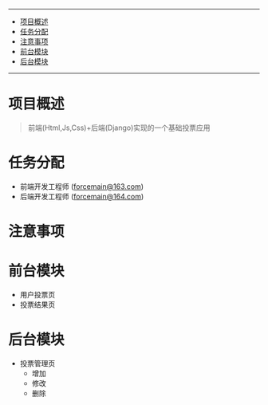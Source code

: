 ------

* [项目概述](#项目概述)
* [任务分配](#任务分配)
* [注意事项](#注意事项)
* [前台模块](#后台模块)
* [后台模块](#后台模块)

------

# 项目概述

> 前端(Html,Js,Css)+后端(Django)实现的一个基础投票应用

# 任务分配

* 前端开发工程师 (forcemain@163.com)
* 后端开发工程师 (forcemain@164.com)

# 注意事项

# 前台模块

* 用户投票页
* 投票结果页

# 后台模块

* 投票管理页
  * 增加
  * 修改
  * 删除


